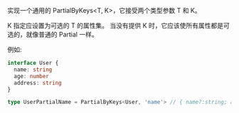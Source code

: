 实现一个通用的 PartialByKeys<T, K>，它接受两个类型参数 T 和 K。

K 指定应设置为可选的 T 的属性集。 当没有提供 K 时，它应该使所有属性都是可选的，就像普通的 Partial<T> 一样。

例如:

```typescript
interface User {
  name: string
  age: number
  address: string
}

type UserPartialName = PartialByKeys<User, 'name'> // { name?:string; age:number; address:string }
```
